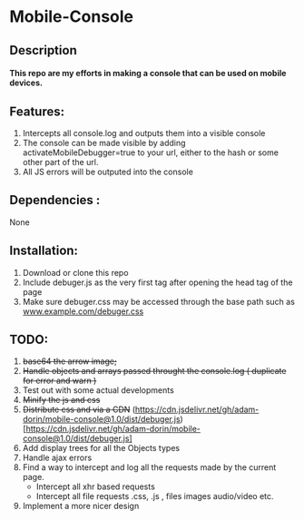 # Mobile-Console

## Description
#### This repo are my efforts in making a console that can be used on mobile devices.

## Features:

1. Intercepts all console.log and outputs them into a visible console
2. The console can be made visible by adding activateMobileDebugger=true to your url, either to the hash or some other part of the url.
3. All JS errors will be outputed into the console

## Dependencies :

None

## Installation:

1. Download or clone this repo
2. Include debuger.js as the very first tag after opening the head tag of the page
3. Make sure debuger.css may be accessed through the base path such as www.example.com/debuger.css
##

## TODO:

1. ~~base64 the arrow image;~~
2. ~~Handle objects and arrays passed throught the console.log ( duplicate for error and warn )~~
3. Test out with some actual developments
4. ~~Minify the js and css~~
5. ~~Distribute css and via a CDN~~ (https://cdn.jsdelivr.net/gh/adam-dorin/mobile-console@1.0/dist/debuger.js)[https://cdn.jsdelivr.net/gh/adam-dorin/mobile-console@1.0/dist/debuger.js]
6. Add display trees for all the Objects types
7. Handle ajax errors
8. Find a way to intercept and log all the requests made by the current page.
    + Intercept all xhr based requests
    + Intercept all file requests .css, .js , files images audio/video etc.
9. Implement a more nicer design
